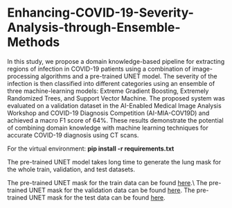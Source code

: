 # Enhancing-COVID-19-Severity-Analysis-through-Ensemble-Methods
 In this study, we propose a domain knowledge-based pipeline for extracting regions of infection in COVID-19 patients using a combination of image-processing algorithms and a pre-trained UNET model. The severity of the infection is then classified into different categories using an ensemble of three machine-learning models: Extreme Gradient Boosting, Extremely Randomized Trees, and Support Vector Machine. The proposed system was evaluated on a validation dataset in the AI-Enabled Medical Image Analysis Workshop and COVID-19 Diagnosis Competition (AI-MIA-COV19D) and achieved a macro F1 score of 64\%. These results demonstrate the potential of combining domain knowledge with machine learning techniques for accurate COVID-19 diagnosis using CT scans.

For the virtual environment: **pip install -r requirements.txt**

The pre-trained UNET model takes long time to generate the lung mask for the whole train, validation, and test datasets. 

The pre-trained UNET mask for the train data can be found [here](https://drive.google.com/drive/folders/17kwmu5-Xi3WAPLjSK06ACwXBL5st8vC2?usp=sharing).\\
The pre-trained UNET mask for the validation data can be found [here](https://drive.google.com/drive/folders/1Znx_NnX7xxxIY3aejT1OuLDT5MdzKlg9?usp=sharing).
The pre-trained UNET mask for the test data can be found [here](https://drive.google.com/drive/folders/1Ix2uhWO8_Hq200Uf2EhOCLBRn_dKcwi4?usp=sharing).
